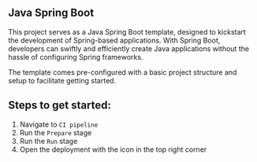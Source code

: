 ## Java Spring Boot

This project serves as a Java Spring Boot template, designed to kickstart the development of Spring-based applications. 
With Spring Boot, developers can swiftly and efficiently create Java applications without the hassle of configuring Spring frameworks.

The template comes pre-configured with a basic project structure and setup to facilitate getting started.

## Steps to get started:

1. Navigate to `CI pipeline` 
2. Run the `Prepare` stage
3. Run the `Run` stage
4. Open the deployment with the icon in the top right corner 

